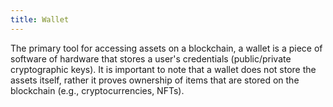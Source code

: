 ```yaml
---
title: Wallet
---
```

The primary tool for accessing assets on a blockchain, a wallet is a piece of software of hardware that stores a user's credentials (public/private cryptographic keys). It is important to note that a wallet does not store the assets itself, rather it proves ownership of items that are stored on the blockchain (e.g., cryptocurrencies, NFTs).